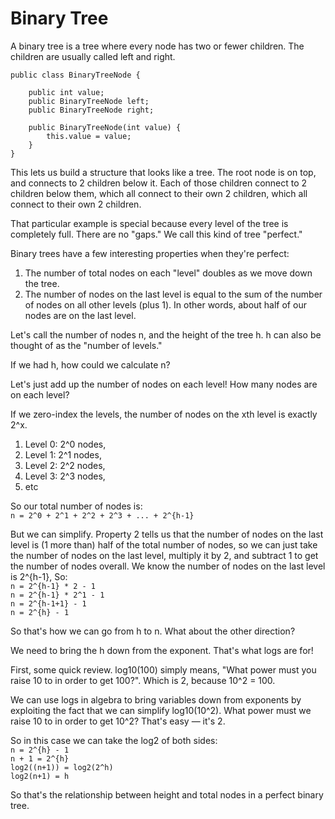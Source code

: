 # Binary Tree

A binary tree is a tree where every node has two or fewer children. The children are usually 
called left and right.

```
public class BinaryTreeNode {

    public int value;
    public BinaryTreeNode left;
    public BinaryTreeNode right;

    public BinaryTreeNode(int value) {
        this.value = value;
    }
}
```

This lets us build a structure that looks like a tree. The root node is on top, and connects to 
2 children below it. Each of those children connect to 2 children below them, which all connect 
to their own 2 children, which all connect to their own 2 children.

That particular example is special because every level of the tree is completely full. There are 
no "gaps." We call this kind of tree "perfect."

Binary trees have a few interesting properties when they're perfect:
1. The number of total nodes on each "level" doubles as we move down the tree.
2. The number of nodes on the last level is equal to the sum of the number of nodes on all other 
levels (plus 1). In other words, about half of our nodes are on the last level.

Let's call the number of nodes n, and the height of the tree h. h can also be thought of as the 
"number of levels."

If we had h, how could we calculate n?

Let's just add up the number of nodes on each level! How many nodes are on each level?

If we zero-index the levels, the number of nodes on the xth level is exactly 2^x.
1. Level 0: 2^0 nodes,
2. Level 1: 2^1 nodes,
3. Level 2: 2^2 nodes,
4. Level 3: 2^3 nodes,
5. etc

So our total number of nodes is:  
`n = 2^0 + 2^1 + 2^2 + 2^3 + ... + 2^{h-1}`

But we can simplify. Property 2 tells us that the number of nodes on the last level is (1 more 
than) half of the total number of nodes, so we can just take the number of nodes on the last 
level, multiply it by 2, and subtract 1 to get the number of nodes overall. We know the number 
of nodes on the last level is 2^{h-1}, So:  
`n = 2^{h-1} * 2 - 1`  
`n = 2^{h-1} * 2^1 - 1`  
`n = 2^{h-1+1} - 1`  
`n = 2^{h} - 1`  

So that's how we can go from h to n. What about the other direction?

We need to bring the h down from the exponent. That's what logs are for!

First, some quick review. log10(100) simply means, "What power must you raise 10 to in order to 
get 100?". Which is 2, because 10^2 = 100.

We can use logs in algebra to bring variables down from exponents by exploiting the fact that we 
can simplify log10(10^2). What power must we raise 10 to in order to get 10^2? That's easy — it's 2.

So in this case we can take the log2 of both sides:  
`n = 2^{h} - 1`  
`n + 1 = 2^{h}`  
`log2((n+1)) = log2(2^h)`  
`log2(n+1) = h`  

So that's the relationship between height and total nodes in a perfect binary tree. 

